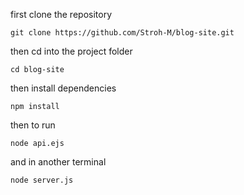 first clone the repository 
``` 
git clone https://github.com/Stroh-M/blog-site.git
```

then cd into the project folder
```
cd blog-site
```

then install dependencies 
```
npm install
```

then to run 
```
node api.ejs 
```

and in another terminal
```
node server.js
```




